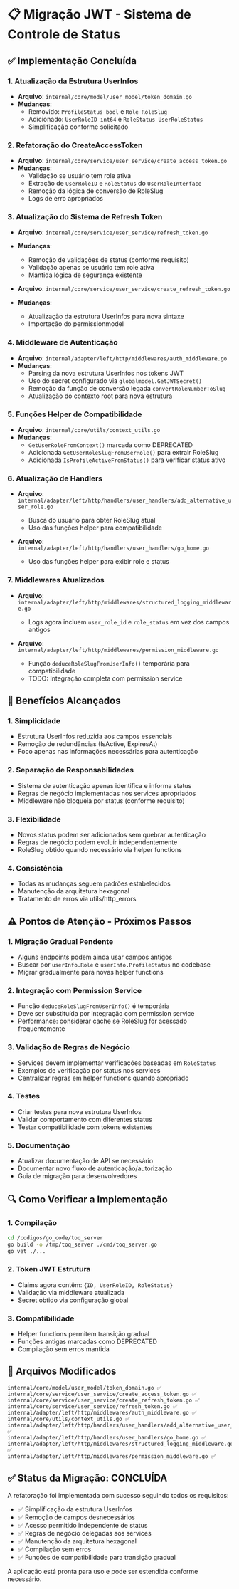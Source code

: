 # 📋 Migração JWT - Sistema de Controle de Status

## ✅ Implementação Concluída

### **1. Atualização da Estrutura UserInfos**
- **Arquivo**: `internal/core/model/user_model/token_domain.go`
- **Mudanças**:
  - Removido: `ProfileStatus bool` e `Role RoleSlug`
  - Adicionado: `UserRoleID int64` e `RoleStatus UserRoleStatus`
  - Simplificação conforme solicitado

### **2. Refatoração do CreateAccessToken**
- **Arquivo**: `internal/core/service/user_service/create_access_token.go`
- **Mudanças**:
  - Validação se usuário tem role ativa
  - Extração de `UserRoleID` e `RoleStatus` do `UserRoleInterface`
  - Remoção da lógica de conversão de RoleSlug
  - Logs de erro apropriados

### **3. Atualização do Sistema de Refresh Token**
- **Arquivo**: `internal/core/service/user_service/refresh_token.go`
- **Mudanças**:
  - Remoção de validações de status (conforme requisito)
  - Validação apenas se usuário tem role ativa
  - Mantida lógica de segurança existente

- **Arquivo**: `internal/core/service/user_service/create_refresh_token.go`
- **Mudanças**:
  - Atualização da estrutura UserInfos para nova sintaxe
  - Importação do permissionmodel

### **4. Middleware de Autenticação**
- **Arquivo**: `internal/adapter/left/http/middlewares/auth_middleware.go`
- **Mudanças**:
  - Parsing da nova estrutura UserInfos nos tokens JWT
  - Uso do secret configurado via `globalmodel.GetJWTSecret()`
  - Remoção da função de conversão legada `convertRoleNumberToSlug`
  - Atualização do contexto root para nova estrutura

### **5. Funções Helper de Compatibilidade**
- **Arquivo**: `internal/core/utils/context_utils.go`
- **Mudanças**:
  - `GetUserRoleFromContext()` marcada como DEPRECATED
  - Adicionada `GetUserRoleSlugFromUserRole()` para extrair RoleSlug
  - Adicionada `IsProfileActiveFromStatus()` para verificar status ativo

### **6. Atualização de Handlers**
- **Arquivo**: `internal/adapter/left/http/handlers/user_handlers/add_alternative_user_role.go`
  - Busca do usuário para obter RoleSlug atual
  - Uso das funções helper para compatibilidade

- **Arquivo**: `internal/adapter/left/http/handlers/user_handlers/go_home.go`
  - Uso das funções helper para exibir role e status

### **7. Middlewares Atualizados**
- **Arquivo**: `internal/adapter/left/http/middlewares/structured_logging_middleware.go`
  - Logs agora incluem `user_role_id` e `role_status` em vez dos campos antigos

- **Arquivo**: `internal/adapter/left/http/middlewares/permission_middleware.go`
  - Função `deduceRoleSlugFromUserInfo()` temporária para compatibilidade
  - TODO: Integração completa com permission service

## 🎯 **Benefícios Alcançados**

### **1. Simplicidade**
- Estrutura UserInfos reduzida aos campos essenciais
- Remoção de redundâncias (IsActive, ExpiresAt)
- Foco apenas nas informações necessárias para autenticação

### **2. Separação de Responsabilidades**
- Sistema de autenticação apenas identifica e informa status
- Regras de negócio implementadas nos services apropriados
- Middleware não bloqueia por status (conforme requisito)

### **3. Flexibilidade**
- Novos status podem ser adicionados sem quebrar autenticação
- Regras de negócio podem evoluir independentemente
- RoleSlug obtido quando necessário via helper functions

### **4. Consistência**
- Todas as mudanças seguem padrões estabelecidos
- Manutenção da arquitetura hexagonal
- Tratamento de erros via utils/http_errors

## ⚠️ **Pontos de Atenção - Próximos Passos**

### **1. Migração Gradual Pendente**
- Alguns endpoints podem ainda usar campos antigos
- Buscar por `userInfo.Role` e `userInfo.ProfileStatus` no codebase
- Migrar gradualmente para novas helper functions

### **2. Integração com Permission Service**
- Função `deduceRoleSlugFromUserInfo()` é temporária
- Deve ser substituída por integração com permission service
- Performance: considerar cache se RoleSlug for acessado frequentemente

### **3. Validação de Regras de Negócio**
- Services devem implementar verificações baseadas em `RoleStatus`
- Exemplos de verificação por status nos services
- Centralizar regras em helper functions quando apropriado

### **4. Testes**
- Criar testes para nova estrutura UserInfos
- Validar comportamento com diferentes status
- Testar compatibilidade com tokens existentes

### **5. Documentação**
- Atualizar documentação de API se necessário
- Documentar novo fluxo de autenticação/autorização
- Guia de migração para desenvolvedores

## 🔍 **Como Verificar a Implementação**

### **1. Compilação**
```bash
cd /codigos/go_code/toq_server
go build -o /tmp/toq_server ./cmd/toq_server.go
go vet ./...
```

### **2. Token JWT Estrutura**
- Claims agora contêm: `{ID, UserRoleID, RoleStatus}`
- Validação via middleware atualizada
- Secret obtido via configuração global

### **3. Compatibilidade**
- Helper functions permitem transição gradual
- Funções antigas marcadas como DEPRECATED
- Compilação sem erros mantida

## 📝 **Arquivos Modificados**

```
internal/core/model/user_model/token_domain.go ✅
internal/core/service/user_service/create_access_token.go ✅
internal/core/service/user_service/create_refresh_token.go ✅
internal/core/service/user_service/refresh_token.go ✅
internal/adapter/left/http/middlewares/auth_middleware.go ✅
internal/core/utils/context_utils.go ✅
internal/adapter/left/http/handlers/user_handlers/add_alternative_user_role.go ✅
internal/adapter/left/http/handlers/user_handlers/go_home.go ✅
internal/adapter/left/http/middlewares/structured_logging_middleware.go ✅
internal/adapter/left/http/middlewares/permission_middleware.go ✅
```

## ✅ **Status da Migração: CONCLUÍDA**

A refatoração foi implementada com sucesso seguindo todos os requisitos:
- ✅ Simplificação da estrutura UserInfos
- ✅ Remoção de campos desnecessários
- ✅ Acesso permitido independente de status
- ✅ Regras de negócio delegadas aos services
- ✅ Manutenção da arquitetura hexagonal
- ✅ Compilação sem erros
- ✅ Funções de compatibilidade para transição gradual

A aplicação está pronta para uso e pode ser estendida conforme necessário.
